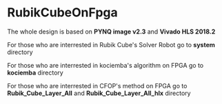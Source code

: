 # RubikCubeOnFpga
The whole design is based on __PYNQ image v2.3__ and __Vivado HLS 2018.2__

For those who are interrested in Rubik Cube's Solver Robot go to __system__ directory

For those who are interrested in kociemba's algorithm on FPGA go to __kociemba__ directory

For those who are interrested in CFOP's method on FPGA go to __Rubik_Cube_Layer_All__ and __Rubik_Cube_Layer_All_hlx__ directory

